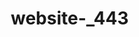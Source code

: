 # website-_443
<!DOCTYPE html>
<html lang="en">
<head>
    <meta charset="UTF-8">
        <meta name="viewport" content="width=device-width, initial-scale=1.0">
            <title>Website Navigation Structure</title>
                <style>
                        * {
                                    margin: 0;
                                                padding: 0;
                                                            box-sizing: border-box;
                                                                    }

                                                                            body {
                                                                                        font-family: Arial, sans-serif;
                                                                                                    line-height: 1.6;
                                                                                                            }

                                                                                                                    /* Navigation Styles */
                                                                                                                            .navbar {
                                                                                                                                        background-color: #333;
                                                                                                                                                    position: fixed;
                                                                                                                                                                width: 100%;
                                                                                                                                                                            top: 0;
                                                                                                                                                                                    }

                                                                                                                                                                                            .nav-links {
                                                                                                                                                                                                        display: flex;
                                                                                                                                                                                                                    justify-content: space-around;
                                                                                                                                                                                                                                padding: 1rem;
                                                                                                                                                                                                                                            list-style: none;
                                                                                                                                                                                                                                                    }

                                                                                                                                                                                                                                                            .nav-links a {
                                                                                                                                                                                                                                                                        color: white;
                                                                                                                                                                                                                                                                                    text-decoration: none;
                                                                                                                                                                                                                                                                                                padding: 0.5rem 1rem;
                                                                                                                                                                                                                                                                                                            transition: all 0.3s ease;
                                                                                                                                                                                                                                                                                                                    }

                                                                                                                                                                                                                                                                                                                            .nav-links a:hover {
                                                                                                                                                                                                                                                                                                                                        background-color: #555;
                                                                                                                                                                                                                                                                                                                                                    border-radius: 4px;
                                                                                                                                                                                                                                                                                                                                                            }

                                                                                                                                                                                                                                                                                                                                                                    /* Content Sections */
                                                                                                                                                                                                                                                                                                                                                                            .section {
                                                                                                                                                                                                                                                                                                                                                                                        padding: 4rem 2rem;
                                                                                                                                                                                                                                                                                                                                                                                                    min-height: 100vh;
                                                                                                                                                                                                                                                                                                                                                                                                                scroll-margin-top: 50px;
                                                                                                                                                                                                                                                                                                                                                                                                                        }

                                                                                                                                                                                                                                                                                                                                                                                                                                #home {
                                                                                                                                                                                                                                                                                                                                                                                                                                            background-color: #f4f4f4;
                                                                                                                                                                                                                                                                                                                                                                                                                                                        margin-top: 50px;
                                                                                                                                                                                                                                                                                                                                                                                                                                                                }

                                                                                                                                                                                                                                                                                                                                                                                                                                                                        #about {
                                                                                                                                                                                                                                                                                                                                                                                                                                                                                    background-color: #fff;
                                                                                                                                                                                                                                                                                                                                                                                                                                                                                            }

                                                                                                                                                                                                                                                                                                                                                                                                                                                                                                    #services {
                                                                                                                                                                                                                                                                                                                                                                                                                                                                                                                background-color: #f4f4f4;
                                                                                                                                                                                                                                                                                                                                                                                                                                                                                                                        }

                                                                                                                                                                                                                                                                                                                                                                                                                                                                                                                                #contact {
                                                                                                                                                                                                                                                                                                                                                                                                                                                                                                                                            background-color: #fff;
                                                                                                                                                                                                                                                                                                                                                                                                                                                                                                                                                    }

                                                                                                                                                                                                                                                                                                                                                                                                                                                                                                                                                            /* Active Link Style */
                                                                                                                                                                                                                                                                                                                                                                                                                                                                                                                                                                    .active {
                                                                                                                                                                                                                                                                                                                                                                                                                                                                                                                                                                                background-color: #4CAF50;
                                                                                                                                                                                                                                                                                                                                                                                                                                                                                                                                                                                            border-radius: 4px;
                                                                                                                                                                                                                                                                                                                                                                                                                                                                                                                                                                                                    }
                                                                                                                                                                                                                                                                                                                                                                                                                                                                                                                                                                                                        </style>
                                                                                                                                                                                                                                                                                                                                                                                                                                                                                                                                                                                                        </head>
                                                                                                                                                                                                                                                                                                                                                                                                                                                                                                                                                                                                        <body>
                                                                                                                                                                                                                                                                                                                                                                                                                                                                                                                                                                                                            <!-- Navigation -->
                                                                                                                                                                                                                                                                                                                                                                                                                                                                                                                                                                                                                <nav class="navbar">
                                                                                                                                                                                                                                                                                                                                                                                                                                                                                                                                                                                                                        <ul class="nav-links">
                                                                                                                                                                                                                                                                                                                                                                                                                                                                                                                                                                                                                                    <li><a href="#home" class="active">Home</a></li>
                                                                                                                                                                                                                                                                                                                                                                                                                                                                                                                                                                                                                                                <li><a href="#about">About</a></li>
                                                                                                                                                                                                                                                                                                                                                                                                                                                                                                                                                                                                                                                            <li><a href="#services">Services</a></li>
                                                                                                                                                                                                                                                                                                                                                                                                                                                                                                                                                                                                                                                                        <li><a href="#contact">Contact</a></li>
                                                                                                                                                                                                                                                                                                                                                                                                                                                                                                                                                                                                                                                                                </ul>
                                                                                                                                                                                                                                                                                                                                                                                                                                                                                                                                                                                                                                                                                    </nav>

                                                                                                                                                                                                                                                                                                                                                                                                                                                                                                                                                                                                                                                                                        <!-- Content Sections -->
                                                                                                                                                                                                                                                                                                                                                                                                                                                                                                                                                                                                                                                                                            <section id="home" class="section">
                                                                                                                                                                                                                                                                                                                                                                                                                                                                                                                                                                                                                                                                                                    <h1>Welcome to Our Website</h1>
                                                                                                                                                                                                                                                                                                                                                                                                                                                                                                                                                                                                                                                                                                            <p>This is the home section of our website.</p>
                                                                                                                                                                                                                                                                                                                                                                                                                                                                                                                                                                                                                                                                                                                </section>

                                                                                                                                                                                                                                                                                                                                                                                                                                                                                                                                                                                                                                                                                                                    <section id="about" class="section">
                                                                                                                                                                                                                                                                                                                                                                                                                                                                                                                                                                                                                                                                                                                            <h2>About Us</h2>
                                                                                                                                                                                                                                                                                                                                                                                                                                                                                                                                                                                                                                                                                                                                    <p>Learn more about our company and mission.</p>
                                                                                                                                                                                                                                                                                                                                                                                                                                                                                                                                                                                                                                                                                                                                        </section>

                                                                                                                                                                                                                                                                                                                                                                                                                                                                                                                                                                                                                                                                                                                                            <section id="services" class="section">
                                                                                                                                                                                                                                                                                                                                                                                                                                                                                                                                                                                                                                                                                                                                                    <h2>Our Services</h2>
                                                                                                                                                                                                                                                                                                                                                                                                                                                                                                                                                                                                                                                                                                                                                            <p>Discover the services we offer.</p>
                                                                                                                                                                                                                                                                                                                                                                                                                                                                                                                                                                                                                                                                                                                                                                </section>

                                                                                                                                                                                                                                                                                                                                                                                                                                                                                                                                                                                                                                                                                                                                                                    <section id="contact" class="section">
                                                                                                                                                                                                                                                                                                                                                                                                                                                                                                                                                                                                                                                                                                                                                                            <h2>Contact Us</h2>
                                                                                                                                                                                                                                                                                                                                                                                                                                                                                                                                                                                                                                                                                                                                                                                    <p>Get in touch with us for more information.</p>
                                                                                                                                                                                                                                                                                                                                                                                                                                                                                                                                                                                                                                                                                                                                                                                        </section>

                                                                                                                                                                                                                                                                                                                                                                                                                                                                                                                                                                                                                                                                                                                                                                                            <script>
                                                                                                                                                                                                                                                                                                                                                                                                                                                                                                                                                                                                                                                                                                                                                                                                    // Smooth scrolling for anchor links
                                                                                                                                                                                                                                                                                                                                                                                                                                                                                                                                                                                                                                                                                                                                                                                                            document.querySelectorAll('a[href^="#"]').forEach(anchor => {
                                                                                                                                                                                                                                                                                                                                                                                                                                                                                                                                                                                                                                                                                                                                                                                                                        anchor.addEventListener('click', function (e) {
                                                                                                                                                                                                                                                                                                                                                                                                                                                                                                                                                                                                                                                                                                                                                                                                                                        e.preventDefault();
                                                                                                                                                                                                                                                                                                                                                                                                                                                                                                                                                                                                                                                                                                                                                                                                                                                        document.querySelector(this.getAttribute('href')).scrollIntoView({
                                                                                                                                                                                                                                                                                                                                                                                                                                                                                                                                                                                                                                                                                                                                                                                                                                                                            behavior: 'smooth'
                                                                                                                                                                                                                                                                                                                                                                                                                                                                                                                                                                                                                                                                                                                                                                                                                                                                                            });
                                                                                                                                                                                                                                                                                                                                                                                                                                                                                                                                                                                                                                                                                                                                                                                                                                                                                                        });
                                                                                                                                                                                                                                                                                                                                                                                                                                                                                                                                                                                                                                                                                                                                                                                                                                                                                                                });

                                                                                                                                                                                                                                                                                                                                                                                                                                                                                                                                                                                                                                                                                                                                                                                                                                                                                                                        // Update active link on scroll
                                                                                                                                                                                                                                                                                                                                                                                                                                                                                                                                                                                                                                                                                                                                                                                                                                                                                                                                window.addEventListener('scroll', () => {
                                                                                                                                                                                                                                                                                                                                                                                                                                                                                                                                                                                                                                                                                                                                                                                                                                                                                                                                            const sections = document.querySelectorAll('.section');
                                                                                                                                                                                                                                                                                                                                                                                                                                                                                                                                                                                                                                                                                                                                                                                                                                                                                                                                                        const navLinks = document.querySelectorAll('.nav-links a');
                                                                                                                                                                                                                                                                                                                                                                                                                                                                                                                                                                                                                                                                                                                                                                                                                                                                                                                                                                    
                                                                                                                                                                                                                                                                                                                                                                                                                                                                                                                                                                                                                                                                                                                                                                                                                                                                                                                                                                                sections.forEach(section => {
                                                                                                                                                                                                                                                                                                                                                                                                                                                                                                                                                                                                                                                                                                                                                                                                                                                                                                                                                                                                const sectionTop = section.offsetTop;
                                                                                                                                                                                                                                                                                                                                                                                                                                                                                                                                                                                                                                                                                                                                                                                                                                                                                                                                                                                                                const sectionHeight = section.clientHeight;
                                                                                                                                                                                                                                                                                                                                                                                                                                                                                                                                                                                                                                                                                                                                                                                                                                                                                                                                                                                                                                if (window.pageYOffset >= sectionTop - sectionHeight/3) {
                                                                                                                                                                                                                                                                                                                                                                                                                                                                                                                                                                                                                                                                                                                                                                                                                                                                                                                                                                                                                                                    const id = section.getAttribute('id');
                                                                                                                                                                                                                                                                                                                                                                                                                                                                                                                                                                                                                                                                                                                                                                                                                                                                                                                                                                                                                                                                        navLinks.forEach(link => {
                                                                                                                                                                                                                                                                                                                                                                                                                                                                                                                                                                                                                                                                                                                                                                                                                                                                                                                                                                                                                                                                                                link.classList.remove('active');
                                                                                                                                                                                                                                                                                                                                                                                                                                                                                                                                                                                                                                                                                                                                                                                                                                                                                                                                                                                                                                                                                                                        if (link.getAttribute('href') === `#${id}`) {
                                                                                                                                                                                                                                                                                                                                                                                                                                                                                                                                                                                                                                                                                                                                                                                                                                                                                                                                                                                                                                                                                                                                                    link.classList.add('active');
                                                                                                                                                                                                                                                                                                                                                                                                                                                                                                                                                                                                                                                                                                                                                                                                                                                                                                                                                                                                                                                                                                                                                                            }
                                                                                                                                                                                                                                                                                                                                                                                                                                                                                                                                                                                                                                                                                                                                                                                                                                                                                                                                                                                                                                                                                                                                                                                                });
                                                                                                                                                                                                                                                                                                                                                                                                                                                                                                                                                                                                                                                                                                                                                                                                                                                                                                                                                                                                                                                                                                                                                                                                                }
                                                                                                                                                                                                                                                                                                                                                                                                                                                                                                                                                                                                                                                                                                                                                                                                                                                                                                                                                                                                                                                                                                                                                                                                                            });
                                                                                                                                                                                                                                                                                                                                                                                                                                                                                                                                                                                                                                                                                                                                                                                                                                                                                                                                                                                                                                                                                                                                                                                                                                    });
                                                                                                                                                                                                                                                                                                                                                                                                                                                                                                                                                                                                                                                                                                                                                                                                                                                                                                                                                                                                                                                                                                                                                                                                                                        </script>
                                                                                                                                                                                                                                                                                                                                                                                                                                                                                                                                                                                                                                                                                                                                                                                                                                                                                                                                                                                                                                                                                                                                                                                                                                        </body>
                                                                                                                                                                                                                                                                                                                                                                                                                                                                                                                                                                                                                                                                                                                                                                                                                                                                                                                                                                                                                                                                                                                                                                                                                                        </html>